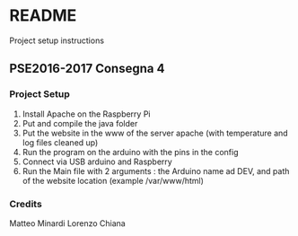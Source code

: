 # README #

Project setup instructions

## PSE2016-2017 Consegna 4 ##


### Project Setup ###

1. Install Apache on the Raspberry Pi
2. Put and compile the java folder
3. Put the website in the www of the server apache (with temperature and log files cleaned up)
4. Run the program on the arduino with the pins in the config
5. Connect via USB arduino and Raspberry
6. Run the Main file with 2 arguments : the Arduino name ad DEV, and path of the website location (example /var/www/html)

### Credits ###

Matteo Minardi
Lorenzo Chiana